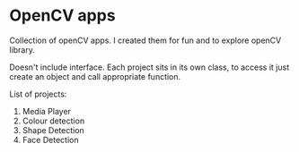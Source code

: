 # OpenCV apps

Collection of openCV apps. 
I created them for fun and to explore openCV library.

Doesn't include interface. Each project sits in its own class, to access it just create an object and call appropriate function.

List of projects:

1. Media Player
2. Colour detection
3. Shape Detection
4. Face Detection
